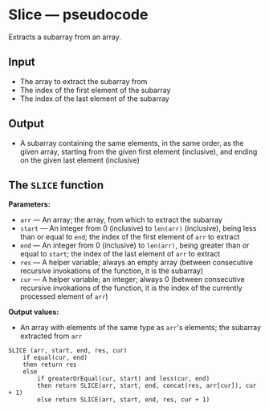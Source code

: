 # Slice — pseudocode

Extracts a subarray from an array.

## Input

- The array to extract the subarray from
- The index of the first element of the subarray
- The index of the last element of the subarray

## Output

- A subarray containing the same elements, in the same order, as the given array, starting from the given first element (inclusive), and ending on the given last element (inclusive)

## The `SLICE` function

**Parameters:**

- `arr` — An array; the array, from which to extract the subarray
- `start` — An integer from 0 (inclusive) to `len(arr)` (inclusive), being less than or equal to `end`; the index of the first element of `arr` to extract
- `end` — An integer from 0 (inclusive) to `len(arr)`, being greater than or equal to `start`; the index of the last element of `arr` to extract
- `res` — A helper variable; always an empty array (between consecutive recursive invokations of the function, it is the subarray)
- `cur` — A helper variable; an integer; always 0 (between consecutive recursive invokations of the function, it is the index of the currently processed element of `arr`)

**Output values:**

- An array with elements of the same type as `arr`'s elements; the subarray extracted from `arr`

```
SLICE (arr, start, end, res, cur)
	if equal(cur, end)
	then return res
	else
		if greaterOrEqual(cur, start) and less(cur, end)
		then return SLICE(arr, start, end, concat(res, arr[cur]), cur + 1)
		else return SLICE(arr, start, end, res, cur + 1)
```